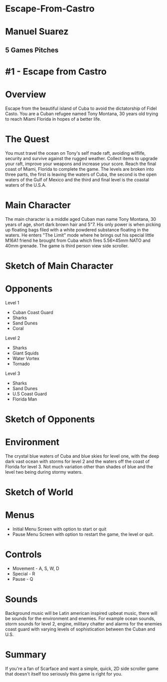 # Escape-From-Castro
# Manuel Suarez
## 5 Games Pitches 
#
#
#
# #1 - Escape from Castro
# Overview
Escape from the beautiful island of Cuba to avoid the dictatorship of Fidel Casto. You are a Cuban refugee named Tony Montana, 30 years old trying to reach Miami Florida in hopes of a better life.

# The Quest
You must travel the ocean on Tony's self made raft, avoiding wilflife, security and survive against the rugged weather. Collect items to upgrade your raft, improve your weapons and increase your score. Reach the final coast of Miami, Florida to complete the game. The levels are broken into three parts, the first is leaving the waters of Cuba, the second is the open waters of the Gulf of Mexico and the third and final level is the coastal waters of the U.S.A.

# Main Character
The main character is a middle aged Cuban man name Tony Montana, 30 years of age, short dark brown hair and 5"7. His only power is when picking up floating bags filed with a white powdered substance floating in the waters. He enters "The Limit" mode where he brings out his special little M16A1 friend he brought from Cuba which fires 5.56×45mm NATO and 40mm grenade. The game is third person view side scroller.

# Sketch of Main Character


# Opponents
Level 1
- Cuban Coast Guard
- Sharks
- Sand Dunes
- Coral

Level 2
- Sharks
- Giant Squids
- Water Vortex
- Tornado

Level 3
- Sharks
- Sand Dunes
- U.S Coast Guard
- Florida Man

# Sketch of Opponents
# Environment
The crystal blue waters of Cuba and blue skies for level one, with the deep dark vast ocean with storms for level 2 and the waters off the coast of Florida for level 3. Not much variation other than shades of blue and the level two being during stormy waters.
# Sketch of World
# Menus
- Initial Menu Screen with option to start or quit
- Pause Menu Screen with option to restart the game, the level or quit.

# Controls
- Movement - A, S, W, D
- Special - R
- Pause - Q

# Sounds
Background music will be Latin american inspired upbeat music, there will be sounds for the environment and enemies. For example ocean sounds, storm sounds for level 2, engine, military chatter and alarms for the enemies coast guard with varying levels of sophistication between the Cuban and U.S.

# Summary
If you're a fan of Scarface and want a simple, quick, 2D side scroller game that doesn't itself too seriously this game is right for you.
